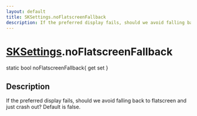 ```yaml
---
layout: default
title: SKSettings.noFlatscreenFallback
description: If the preferred display fails, should we avoid falling back to flatscreen and just crash out? Default is false.
---
```

# [SKSettings]({{site.url}}/Pages/Reference/SKSettings.html).noFlatscreenFallback

<div class='signature' markdown='1'>
static bool noFlatscreenFallback{ get set }
</div>

## Description
If the preferred display fails, should we avoid falling
back to flatscreen and just crash out? Default is false.

